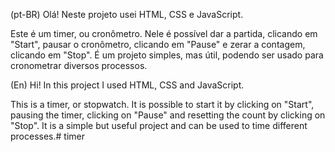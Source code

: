 (pt-BR) Olá! Neste projeto usei HTML, CSS e JavaScript.

Este é um timer, ou cronômetro. Nele é possível dar a partida, clicando em "Start", pausar o cronômetro, clicando em "Pause" e zerar a contagem, clicando em "Stop". É um projeto simples, mas útil, podendo ser usado para cronometrar diversos processos.

(En) Hi! In this project I used HTML, CSS and JavaScript.

This is a timer, or stopwatch. It is possible to start it by clicking on "Start", pausing the timer, clicking on "Pause" and resetting the count by clicking on "Stop". It is a simple but useful project and can be used to time different processes.# timer
